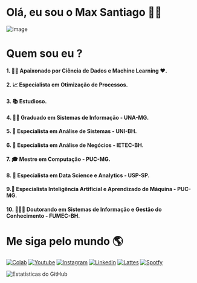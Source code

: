 # Olá, eu sou o Max Santiago 👨‍💻

![image](https://user-images.githubusercontent.com/111646931/220394623-deb09da2-81c8-40d1-a9bf-3dc1cfb9d839.png)

#  Quem sou eu ?
#### 1. 👨‍💻 Apaixonado por Ciência de Dados e Machine Learning ❤️.
#### 2. 📈 Especialista em Otimização de Processos.
#### 3. 📚 Estudioso.
#### 4. 👨‍🎓   Graduado em Sistemas de Informação - UNA-MG.
#### 5. 🍾 Especialista em Análise de Sistemas - UNI-BH.
#### 6. 🍾 Especialista em Análise de Negócios - IETEC-BH.
#### 7. 🎓 Mestre em Computação - PUC-MG.
#### 8. 🍾 Especialista em Data Science e Analytics - USP-SP.
#### 9.🍾 Especialista Inteligência Artificial e Aprendizado de Máquina - PUC-MG.
#### 10. 👨🏻‍🎓 Doutorando em Sistemas de Informação e Gestão do Conhecimento - FUMEC-BH.

# Me siga pelo mundo 🌎

[![Colab](https://img.shields.io/badge/Colab-F9AB00?style=for-the-badge&logo=googlecolab&color=525252)](https://colab.research.google.com/drive/1Q_0Tv1l-Dym1jOu9nNsQqPRI8IYrM4Yw?usp=sharing)
[![Youtube](http://img.shields.io/badge/Youtube-FF0000?style=for-the-badge&logo=youtube&logocolor=white)](https://www.youtube.com/channel/UCszaoAn0FrdRpkqtq7BvfeQ)
[![Instagram](https://img.shields.io/badge/Instagram-E4405F?style=for-the-badge&logo=instagram&logoColor=white)](https://www.instagram.com/maxvieirasantiago/)
[![Linkedin](https://img.shields.io/badge/LinkedIn-0077B5?style=for-the-badge&logo=linkedin&logoColor=white)](https://www.linkedin.com/in/maxvsantiago/)
[![Lattes](https://img.shields.io/badge/skill%20share-002333?style=for-the-badge&logo=skillshare&logoColor=white)](http://lattes.cnpq.br/0326405207038569)
[![Spotfy](https://img.shields.io/badge/Spotify-1ED760?&style=for-the-badge&logo=spotify&logoColor=white)](https://open.spotify.com/artist/2LVriZgttCSi4fzsjp8Ujw?si=6fB20BGIQ-G_VR7C3TS9VA)

![Estatísticas do GitHub](https://github-readme-stats.vercel.app/api?username=maxvieirasantiago&show_icons=true&theme=radical)

